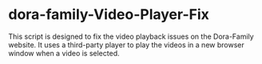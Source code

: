 # dora-family-Video-Player-Fix
This script is designed to fix the video playback issues on the Dora-Family website. It uses a third-party player to play the videos in a new browser window when a video is selected.
